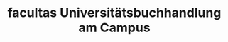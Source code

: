 ---
title: "facultas Universitätsbuchhandlung am Campus"
url: /wien/facultas-universitaetsbuchhandlung-am-campus/
shop: Bücher
---